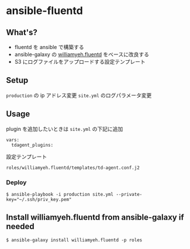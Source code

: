 # ansible-fluentd

## What's?

- fluentd を ansible で構築する
- ansible-galaxy の [williamyeh.fluentd](https://github.com/William-Yeh/ansible-fluentd) をベースに改良する
- S3 にログファイルをアップロードする設定テンプレート

## Setup

`production` の ip アドレス変更
`site.yml` のログパラメータ変更

## Usage

plugin を追加したいときは `site.yml` の下記に追加

```
vars:
  tdagent_plugins:
```

設定テンプレート

```
roles/williamyeh.fluentd/templates/td-agent.conf.j2
```

### Deploy

```
$ ansible-playbook -i production site.yml --private-key="~/.ssh/priv_key.pem"
```

## Install williamyeh.fluentd from ansible-galaxy if needed

```
$ ansible-galaxy install williamyeh.fluentd -p roles
```
